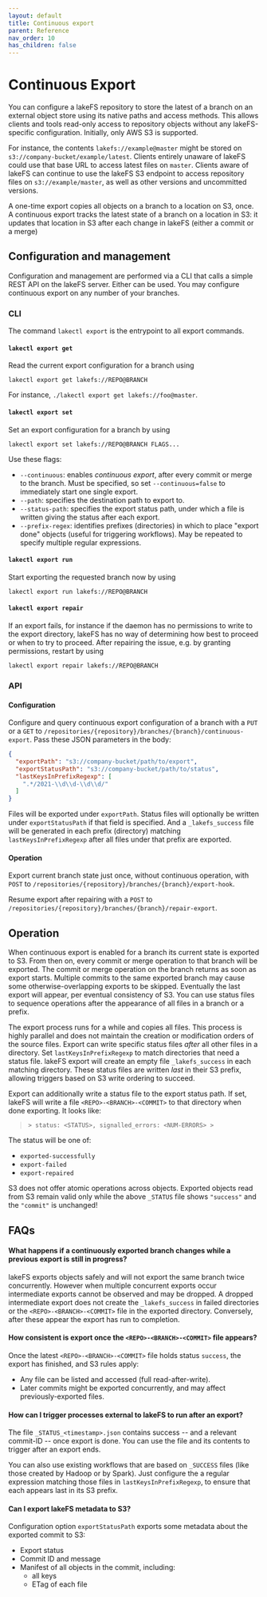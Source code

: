 ```yaml
---
layout: default
title: Continuous export
parent: Reference
nav_order: 10
has_children: false
---
```

# Continuous Export

You can configure a lakeFS repository to store the latest of a branch on an external
object store using its native paths and access methods.  This allows clients and tools
read-only access to repository objects without any lakeFS-specific configuration.
Initially, only AWS S3 is supported.

For instance, the contents `lakefs://example@master` might be stored on
`s3://company-bucket/example/latest`.  Clients entirely unaware of lakeFS could use that
base URL to access latest files on `master`.  Clients aware of lakeFS can continue to use
the lakeFS S3 endpoint to access repository files on `s3://example/master`, as well as
other versions and uncommitted versions.

A one-time export copies all objects on a branch to a location on S3, once.  A continuous
export tracks the latest state of a branch on a location in S3: it updates that location
in S3 after each change in lakeFS (either a commit or a merge)

## Configuration and management

Configuration and management are performed via a CLI that calls a simple REST API on the
lakeFS server.  Either can be used.  You may configure continuous export on any number of your
branches.

### CLI

The command `lakectl export` is the entrypoint to all export commands.

#### `lakectl export get`

Read the current export configuration for a branch using
```shell
lakectl export get lakefs://REPO@BRANCH
```

For instance,  `./lakectl export get lakefs://foo@master`.

#### `lakectl export set`

Set an export configuration for a branch by using
```shell
lakectl export set lakefs://REPO@BRANCH FLAGS...
```

Use these flags:
* `--continuous`: enables _continuous export_, after every commit or merge to the branch.
  Must be specified, so set `--continuous=false` to immediately start one single export.
* `--path`: specifies the destination path to export to.
* `--status-path`: specifies the export status path, under which a file is written giving the
  status after each export.
* `--prefix-regex`: identifies prefixes (directories) in which to place "export done" objects
  (useful for triggering workflows).  May be repeated to specify multiple regular expressions.
  
#### `lakectl export run`

Start exporting the requested branch now by using
```shell
lakectl export run lakefs://REPO@BRANCH
```

#### `lakectl export repair`

If an export fails, for instance if the daemon has no permissions to write to the export
directory, lakeFS has no way of determining how best to proceed or when to try to proceed.
After repairing the issue, e.g. by granting permissions, restart by using
```shell
lakectl export repair lakefs://REPO@BRANCH
```

### API

#### Configuration

Configure and query continuous export configuration of a branch with a `PUT` or a `GET` to
`/repositories/{repository}/branches/{branch}/continuous-export`.  Pass these JSON
parameters in the body:

```json
{
  "exportPath": "s3://company-bucket/path/to/export",
  "exportStatusPath": "s3://company-bucket/path/to/status",
  "lastKeysInPrefixRegexp": [
    ".*/2021-\\d\\d-\\d\\d/"
  ]
}
```

Files will be exported under `exportPath`.  Status files will optionally be written under
`exportStatusPath` if that field is specified.  And a `_lakefs_success` file will be generated
in each prefix (directory) matching `lastKeysInPrefixRegexp` after all files under that prefix
are exported.

#### Operation

Export current branch state just once, without continuous operation, with `POST` to
`/repositories/{repository}/branches/{branch}/export-hook`.

Resume export after repairing with a `POST` to
`/repositories/{repository}/branches/{branch}/repair-export`.

## Operation

When continuous export is enabled for a branch its current state is exported to S3.  From then
on, every commit or merge operation to that branch will be exported.  The commit or merge
operation on the branch returns as soon as export starts.  Multiple commits to the same
exported branch may cause some otherwise-overlapping exports to be skipped.  Eventually the
last export will appear, per eventual consistency of S3.  You can use status files to sequence
operations after the appearance of all files in a branch or a prefix.

The export process runs for a while and copies all files.  This process is highly parallel and
does not maintain the creation or modification orders of the source files.  Export can write
specific status files _after_ all other files in a directory. Set `lastKeysInPrefixRegexp` to
match directories that need a status file. lakeFS export will create an empty file
`_lakefs_success` in each matching directory.  These status files are written *last* in their
S3 prefix, allowing triggers based on S3 write ordering to succeed.

Export can additionally write a status file to the export status path.  If set, lakeFS will
write a file `<REPO>-<BRANCH>-<COMMIT>` to that directory when done exporting.  It looks like:
> ``` > status: <STATUS>, signalled_errors: <NUM-ERRORS> > ```

The status will be one of:

* `exported-successfully`
* `export-failed`
* `export-repaired`

S3 does not offer atomic operations across objects.  Exported objects read from S3 remain
valid only while the above `_STATUS` file shows `"success"` and the `"commit"` is unchanged!

## FAQs

#### What happens if a continuously exported branch changes while a previous export is still in progress?

lakeFS exports objects safely and will not export the same branch twice concurrently.  However
when multiple concurrent exports occur intermediate exports cannot be observed and may be
dropped.  A dropped intermediate export does not create the `_lakefs_success` in failed
directories or the `<REPO>-<BRANCH>-<COMMIT>` file in the exported directory.  Conversely,
after these appear the export has run to completion.

#### How consistent is export once the `<REPO>-<BRANCH>-<COMMIT>` file appears?

Once the latest `<REPO>-<BRANCH>-<COMMIT>` file holds status `success`, the export has
finished, and S3 rules apply:

* Any file can be listed and accessed (full read-after-write).
* Later commits might be exported concurrently, and may affect previously-exported files.

#### How can I trigger processes external to lakeFS to run after an export?

The file `_STATUS_<timestamp>.json` contains success -- and a relevant commit-ID -- once
export is done.  You can use the file and its contents to trigger after an export ends.

You can also use existing workflows that are based on `_SUCCESS` files (like those created
by Hadoop or by Spark).  Just configure the a regular expression matching those files in
`lastKeysInPrefixRegexp`, to ensure that each appears last in its S3 prefix.

#### Can I export lakeFS metadata to S3?

Configuration option `exportStatusPath` exports some metadata about the exported commit to S3:
* Export status
* Commit ID and message
* Manifest of all objects in the commit, including:
  - all keys
  - ETag of each file
